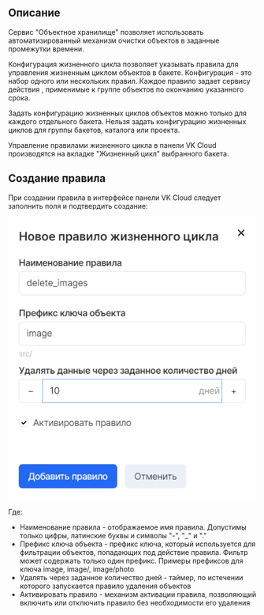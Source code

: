 ## Описание

Сервис "Объектное хранилище" позволяет использовать автоматизированный механизм очистки объектов в заданные промежутки времени.

Конфигурация жизненного цикла позволяет указывать правила для управления жизненным циклом объектов в бакете. Конфигурация - это набор одного или нескольких правил. Каждое правило задает сервису действия , применимые к группе объектов по окончанию указанного срока.

Задать конфигурацию жизненных циклов объектов можно только для каждого отдельного бакета. Нельзя задать конфигурацию жизненных циклов для группы бакетов, каталога или проекта.

Управление правилами жизненного цикла в панели VK Cloud производятся на вкладке "Жизненный цикл" выбранного бакета.

## Создание правила

При создании правила в интерфейсе панели VK Cloud следует заполнить поля и подтвердить создание:

![](./assets/1598059111681-1598059111681.png)

Где:

- Наименование правила - отображаемое имя правила. Допустимы только цифры, латинские буквы и символы "-", "\_" и "."
- Префикс ключа объекта - префикс ключа, который используется для фильтрации объектов, попадающих под действие правила. Фильтр может содержать только один префикс. Примеры префиксов для ключа image, image/, image/photo
- Удалять через заданное количество дней - таймер, по истечении которого запускается правило удаления объектов
- Активировать правило - механизм активации правила, позволяющий включить или отключить правило без необходимости его удаления
